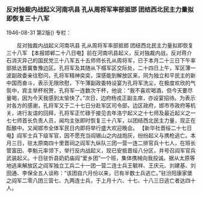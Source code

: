 ### 反对独裁内战起义河南巩县  孔从周将军率部抵邯  团结西北民主力量拟即恢复三十八军

1946-08-31
第2版()
专栏：

　　反对独裁内战起义河南巩县
    孔从周将军率部抵邯
    团结西北民主力量拟即恢复三十八军
    【本报邯郸二十八日电】前在河南巩县起义，反对独裁内战，反对蒋介石消灭异己的国民党三十八军五十五师师长孔从周将军，已于本月二十三日下午率部抵达晋冀鲁豫边区。孔将军及其随从下榻军区交际处，二十四日上午，军区薄一波副政委亲往慰问，孔将军精神奕奕，深感能到解放区来，同为独立和平民主的新中国而奋斗，表示无限欣慰，下午薄副政委特设宴为孔将军洗尘，在极度欢欣的气氛中，宾主举杯祝贺，孔将军一连数次干杯，他说：“我不喜欢喝酒，但今天要尽量喝，因为今天我感到太愉快了。”次日，边府杨戎正副主席，亦设宴招待。为表示对各方的感谢，孔将军又于二十七日分赴军区司令部，边区政府，邯市市政府等机关，进行友谊的回拜，孔将军正忙碌于接见去年洛宁起义之十七师及最近起义之一七七师首长负责人员，闻均主张即时恢复三十八军，以团结西北民主力量，现正在酝酿中。又闻邯市全体军民日内即将举行盛大欢迎晚会。
    【新华社晋绥二十七日电】阎军士兵下级军官，因不愿充当阎锡山之内战炮灰，纷纷起义与携枪逃亡。本月三日，驻太原南四十里晋祠之阎军九纵队三团一营一连二排官兵十七人，在班长管富田、李魁元率领下，举行反内战起义，现已安抵晋绥八分区，并号召阎军官兵武装起义。十日驻忻县奶奶庙阎“爱乡团”一个班，集体携械向我投诚。据从太原等地逃来解放区之阎军独立工兵二十一团一营二连士兵王毓祥、王庆元、刘建基、刘田通、李保全五人谈称：“该团自六月份以来，已有半数士兵逃亡。”驻汾阳康家堡之阎军二零八团三营七、九两连士兵，于上月十六、十七、十八三日逃亡者达四十人。
